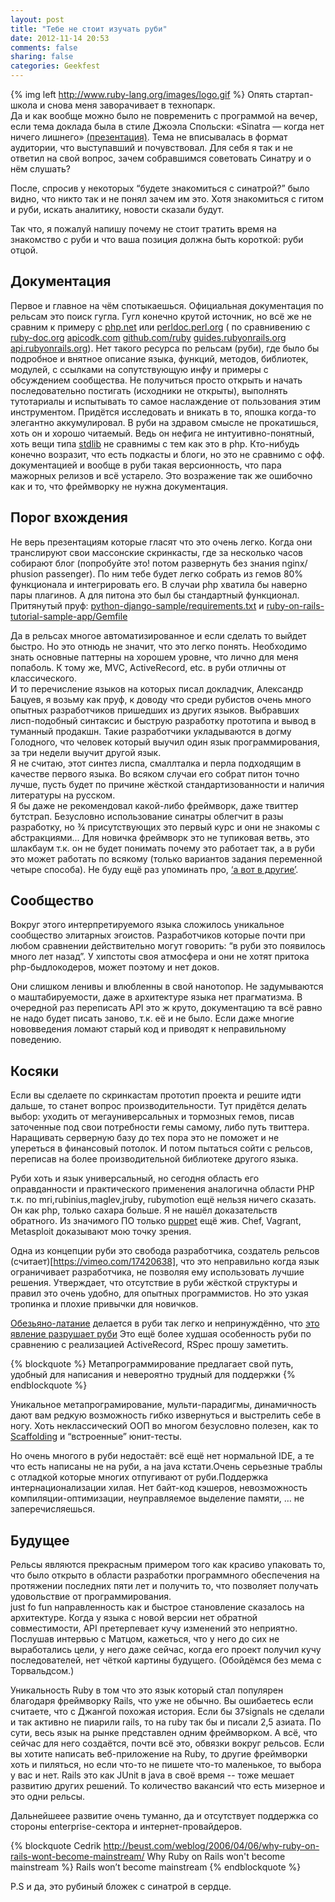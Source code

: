 ```yaml
---
layout: post
title: "Тебе не стоит изучать руби"
date: 2012-11-14 20:53
comments: false
sharing: false
categories: Geekfest
---
```

{% img left http://www.ruby-lang.org/images/logo.gif %}
Опять стартап-школа и снова меня заворачивает в технопарк.  
Да и как вообще можно было не повременить с программой на вечер, если тема доклада была в стиле Джоэла Спольски: «Sinatra — когда нет ничего лишнего» [(презентация)](http://batsuev.com/2012/sinatra/index.html). Тема не вписывалась в формат аудитории, что выступавший и почувствовал. Для себя я так и не ответил на свой вопрос, зачем собравшимся советовать Синатру и о нём слушать?

После, спросив у некоторых “будете знакомиться с синатрой?” было видно, что никто так и не понял зачем им это. Хотя знакомиться с гитом и руби, искать аналитику, новости сказали будут.

Так что, я пожалуй напишу почему не стоит тратить время на знакомство с руби и что ваша позиция должна быть короткой: руби отцой.

Документация
-------
Первое и главное на чём спотыкаешься. Официальная документация по рельсам это поиск гугла. Гугл конечно крутой источник, но всё же не сравним к примеру с [php.net](http://php.net/) или [perldoc.perl.org](http://perldoc.perl.org/) ( по сравнивению с  [ruby-doc.org](http://www.ruby-doc.org/) [apicodk.com](http://apidock.com/) [github.com/ruby](https://github.com/ruby/ruby/tree/trunk/doc) [guides.rubyonrails.org](http://guides.rubyonrails.org/) [api.rubyonrails.org](http://api.rubyonrails.org/)). Нет такого ресурса по рельсам (руби), где было бы подробное и внятное описание языка, функций, методов, библиотек, модулей, с ссылками на сопутствующую инфу и примеры с обсуждением сообщества. Не получиться просто открыть и начать последовательно постигать (исходники не открыты), выполнять тутотариалы и испытывать то самое наслаждение от пользования этим инструментом. Придётся исследовать и вникать в то, япошка когда-то элегантно аккумулировал. 
В руби на здравом смысле не прокатишься, хоть он и хорошо читаемый. Ведь он нефига не интуитивно-понятный, хоть вещи типа
[stdlib](http://stdlib-doc.rubyforge.org/rdoc/index.html) не сравнимы с тем как это в php. 
Кто-нибудь конечно возразит, что есть подкасты и блоги, но это не сравнимо с офф. документацией и вообще в руби такая версионность, что пара мажорных релизов и всё устарело. Это возражение так же ошибочно как и то, что фреймворку не нужна документация.

Порог вхождения
-------
Не верь презентациям которые гласят что это очень легко. Когда они транслируют свои массонские скринкасты, где за несколько часов собирают блог (попробуйте это! потом развернуть без знания nginx/ phusion passenger).  По ним тебе будет легко собрать из гемов 80% функционала и интегрировать его. В случаи php хватила бы наверно пары плагинов. А для питона это был бы стандартный функционал.		
Притянутый пруф: 
[python-django-sample/requirements.txt](https://github.com/heroku/python-django-sample/blob/master/requirements.txt) и 
[ruby-on-rails-tutorial-sample-app/Gemfile](https://github.com/bryanesmith/ruby-on-rails-tutorial-sample-app/blob/master/Gemfile)

Да в рельсах многое автоматизированное и если сделать то выйдет быстро. Но это отнюдь не значит, что это легко понять. Необходимо знать основные паттерны на хорошем уровне, что лично для меня попаболь. К тому же, MVC, ActiveRecord, etc. в руби отличны от классического.   
И то перечисление языков на которых писал докладчик, Александр Бацуев, я возьму как пруф, к доводу что среди рубистов очень много опытных разработчиков пришедших из других языков. Выбравших лисп-подобный синтаксис и быструю разработку прототипа и  вывод в туманный продакшн. Такие разработчики укладываются в догму Голодного, что человек который выучил один язык программирования, за три недели выучит другой язык.    
Я не считаю, этот синтез лиспа, смаллталка и перла подходящим в качестве первого языка. Во всяком случаи его собрат питон точно лучше, пусть будет по причине жёсткой стандартизованности и наличия литературы на русском.     
Я бы даже не рекомендовал какой-либо фреймворк, даже твиттер бутстрап. Безусловно использование синатры облегчит в разы разработку, но ¾ присутствующих это первый курс и они не знакомы с абстракциями... Для новичка фреймворк это не тупиковая ветвь, это шлакбаум т.к. он не будет понимать почему это работает так, а в руби это может работать по всякому (только вариантов задания переменной четыре способа). Не буду ещё раз упоминать про, [‘а вот в другие’](http://www.udemy.com/blog/wp-content/uploads/2012/01/PROGRAMMING-LANGUAGE-3.png).

Сообщество
-------
Вокруг этого интерпретируемого языка сложилось уникальное сообщество элитарных эгоистов. Разработчиков которые почти при любом сравнении действительно могут говорить: “в руби это появилось много лет назад”.  У хипстоты своя атмосфера и они не хотят притока php-быдлокодеров, может поэтому и нет доков.

Они слишком ленивы и влюбленны в свой нанотопор. Не задумываются о маштабируемости, даже в архитектуре языка нет прагматизма. В очередной раз переписать API это ж круто, документацию та всё равно не надо будет писать заново, т.к. её и не было. Если даже многие нововведения ломают старый код и приводят к неправильному поведению.

Косяки
-------
Если вы сделаете по скринкастам прототип проекта и решите идти дальше, то станет вопрос производительности. Тут придётся делать выбор: уходить от мегауниверсальных и тормозных гемов, писав заточенные под свои потребности гемы самому, либо путь твиттера. Наращивать серверную базу до тех пора это не поможет и не упереться в финансовый потолок. И потом пытаться сойти с рельсов, переписав на более производительной библиотеке другого языка.

Руби хоть и язык универсальный, но сегодня область его оправданности и практического применения аналогична области PHP т.к. по mri,rubinius,maglev,jruby, rubymotion ещё нельзя ничего сказать.
Он как php, только сахара больше. Я не нашёл доказательств обратного.
Из значимого ПО только [puppet](http://ru.wikipedia.org/wiki/Puppet) ещё жив. Chef, Vagrant, Metasploit доказывают мою точку зрения.
 
Одна из концепции руби это свобода разработчика, создатель рельсов (считает)[https://vimeo.com/17420638],  что это неправильно когда язык ограничивает разработчика, не позволяя ему использовать лучшие решения. Утверждает, что отсутствие в руби жёсткой структуры и правил это очень удобно, для опытных программистов. Но это узкая тропинка и плохие привычки для новичков.

[Обезьяно-латание](http://rails.vsevteme.ru/2009/02/28/samorazvitie/4-metaprogramming-patterns-19-kyu-spasenie-utopayuschih-delo-ruk-samih-utopayuschih) делается в руби так легко и непринуждённо, что [это явление разрушает руби](http://devblog.avdi.org/2008/02/23/why-monkeypatching-is-destroying-ruby/)
Это ещё более худшая особенность руби по сравнению с реализацией ActiveRecord, RSpec прошу заметить.


{% blockquote %}
Метапрограммирование предлагает свой путь, удобный для написания и невероятно трудный для поддержки
{% endblockquote %}

Уникальное метапрограмирование, мульти-парадигмы, динамичность дают вам редкую возможность гибко извернуться и выстрелить себе в ногу. Хоть неклассический ООП во многом безусловно полезен, как то  [Scaffolding](http://habrahabr.ru/post/123551/) и “встроенные” юнит-тесты. 

Но очень многого в руби недостаёт: всё ещё нет нормальной IDE, а те что есть написаны не на руби, а на java кстати.Очень серьезные траблы с отладкой которые многих отпугивают от руби.Поддержка интернационализации хилая. Нет байт-код кэшеров, невозможность компиляции-оптимизации, неуправляемое выделение памяти, … не заперечисляешься.

Будущее
-------
Рельсы являются прекрасным примером того как красиво упаковать то, что было открыто в области разработки программного обеспечения на протяжении последних пяти лет и получить то, что позволяет получать удовольствие от программирования.     
just fo fun направленность как и быстрое становление сказалось на архитектуре. Когда у языка с новой версии нет обратной совместимости, API претерпевает кучу изменений это неприятно.       
Послушав интервью с Матцом, кажеться, что у него до сих не выработались цели, у него даже сейчас, когда его проект получил кучу последователей, нет чёткой картины будущего. (Обойдёмся без мема с Торвальдсом.)

Уникальность Ruby в том что это язык который стал популярен благодаря фреймворку Rails, что уже не обычно. Вы ошибаетесь если считаете, что с Джангой похожая история. Если бы 37signals не сделали и так активно не пиарили rails, то на ruby так бы и писали 2,5 азиата. 
По сути, весь язык на рынке представлен одним фреймворком. А всё, что сейчас для него создаётся, почти всё это, обвязки вокруг рельсов. Если вы хотите написать веб-приложение на Ruby, то другие фреймворки хоть и пиляться, но если что-то не пишете что-то маленькое, то выбора у вас и нет.
Rails это как JUnit в java в своё время -- тоже мешает развитию других решений.
То количество вакансий что есть мизерное и это одни рельсы.

Дальнейшеее развитие очень туманно, да и  отсутствует поддержка со стороны enterprise-сектора и интернет-провайдеров.

{% blockquote Cedrik http://beust.com/weblog/2006/04/06/why-ruby-on-rails-wont-become-mainstream/ Why Ruby on Rails won't become mainstream %}
Rails won’t become mainstream
{% endblockquote %}


P.S и да, это рубиный бложек с синатрой в сердце.
